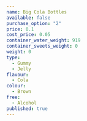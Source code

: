 ```yaml
---
name: Big Cola Bottles
available: false
purchase_option: "2"
price: 0.1
cost_price: 0.05
container_water_weight: 919
container_sweets_weight: 0
weight: 0
type: 
  - Gummy
  - Jelly
flavour: 
  - Cola
colour: 
  - Brown
free: 
  - Alcohol
published: true
---
```


